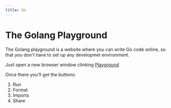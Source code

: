```yaml
---
title: Go
---
```


# The Golang Playground
The Golang playground is a website where you can write Go code online, so that you don't have to set up any developmet environment.

Just open a new browser window clinking <a href='https://play.golang.org' target='_blank' rel='nofollow'>Playground</a>

Once there you'll get the buttons:
1. Run
2. Format
3. Imports
4. Share
